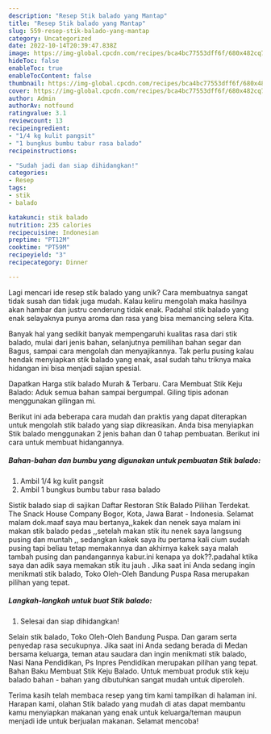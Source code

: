 ```yaml
---
description: "Resep Stik balado yang Mantap"
title: "Resep Stik balado yang Mantap"
slug: 559-resep-stik-balado-yang-mantap
category: Uncategorized
date: 2022-10-14T20:39:47.838Z
image: https://img-global.cpcdn.com/recipes/bca4bc77553dff6f/680x482cq70/stik-balado-foto-resep-utama.jpg
hideToc: false
enableToc: true
enableTocContent: false
thumbnail: https://img-global.cpcdn.com/recipes/bca4bc77553dff6f/680x482cq70/stik-balado-foto-resep-utama.jpg
cover: https://img-global.cpcdn.com/recipes/bca4bc77553dff6f/680x482cq70/stik-balado-foto-resep-utama.jpg
author: Admin
authorAv: notfound
ratingvalue: 3.1
reviewcount: 13
recipeingredient:
- "1/4 kg kulit pangsit"
- "1 bungkus bumbu tabur rasa balado"
recipeinstructions:

- "Sudah jadi dan siap dihidangkan!"
categories:
- Resep
tags:
- stik
- balado

katakunci: stik balado 
nutrition: 235 calories
recipecuisine: Indonesian
preptime: "PT12M"
cooktime: "PT59M"
recipeyield: "3"
recipecategory: Dinner

---
```





Lagi mencari ide resep stik balado yang unik? Cara membuatnya sangat tidak susah dan tidak juga mudah. Kalau keliru mengolah maka hasilnya akan hambar dan justru cenderung tidak enak. Padahal stik balado yang enak selayaknya punya aroma dan rasa yang bisa memancing selera Kita.





Banyak hal yang sedikit banyak mempengaruhi kualitas rasa dari stik balado, mulai dari jenis bahan, selanjutnya pemilihan bahan segar dan Bagus, sampai cara mengolah dan menyajikannya. Tak perlu pusing kalau hendak menyiapkan stik balado yang enak,      asal sudah tahu triknya maka hidangan ini bisa menjadi sajian spesial.














Dapatkan Harga stik balado Murah &amp; Terbaru. Cara Membuat Stik Keju Balado: Aduk semua bahan sampai bergumpal. Giling tipis adonan menggunakan gilingan mi.






Berikut ini ada beberapa cara mudah dan praktis yang dapat diterapkan untuk mengolah stik balado yang siap dikreasikan. Anda bisa menyiapkan Stik balado menggunakan 2 jenis bahan dan 0 tahap pembuatan. Berikut ini cara untuk membuat hidangannya.

<!--inarticleads1-->

##### Bahan-bahan dan bumbu yang digunakan untuk pembuatan Stik balado:

1. Ambil 1/4 kg kulit pangsit
1. Ambil 1 bungkus bumbu tabur rasa balado


Sistik balado siap di sajikan Daftar Restoran Stik Balado Pilihan Terdekat. The Snack House Company Bogor, Kota, Jawa Barat - Indonesia. Selamat malam dok.maaf saya mau bertanya,,kakek dan nenek saya malam ini makan stik balado pedas ,,setelah makan stik itu nenek saya langsung pusing dan muntah ,, sedangkan kakek saya itu pertama kali cium sudah pusing tapi beliau tetap memakannya dan akhirnya kakek saya malah tambah pusing dan pandangannya kabur.ini kenapa ya dok??.padahal ktika saya dan adik saya memakan stik itu jauh . Jika saat ini Anda sedang ingin menikmati stik balado, Toko Oleh-Oleh Bandung Puspa Rasa merupakan pilihan yang tepat. 

<!--inarticleads2-->

##### Langkah-langkah untuk buat Stik balado:


1. Selesai dan siap dihidangkan!

Selain stik balado, Toko Oleh-Oleh Bandung Puspa. Dan garam serta penyedap rasa secukupnya. Jika saat ini Anda sedang berada di Medan bersama keluarga, teman atau saudara dan ingin menikmati stik balado, Nasi Nana Pendidikan, Ps Inpres Pendidikan merupakan pilihan yang tepat. Bahan Baku Membuat Stik Keju Balado. Untuk membuat produk stik keju balado bahan - bahan yang dibutuhkan sangat mudah untuk diperoleh. 

Terima kasih telah membaca resep yang tim kami tampilkan di halaman ini. Harapan kami, olahan Stik balado yang mudah di atas dapat membantu kamu menyiapkan makanan yang enak untuk keluarga/teman maupun menjadi ide untuk berjualan makanan. Selamat mencoba!
